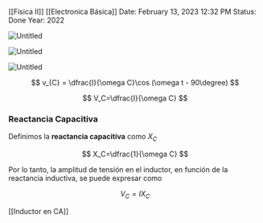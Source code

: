 [[Física II]] [[Electronica Básica]]
Date: February 13, 2023 12:32 PM
Status: Done
Year: 2022

![Untitled](Images/Capacitor%20en%20CA/Untitled.png)

![Untitled](Images/Capacitor%20en%20CA/Untitled%201.png)

![Untitled](Images/Capacitor%20en%20CA/Untitled%202.png)

$$
v_{C} = \dfrac{I}{\omega C}\cos (\omega t - 90\degree)
$$

$$
V_C=\dfrac{I}{\omega C}
$$

### Reactancia Capacitiva

Definimos la **reactancia capacitiva** como $X_C$

$$
X_C=\dfrac{1}{\omega C}
$$

Por lo tanto, la amplitud de tensión en el inductor, en función de la reactancia inductiva, se puede expresar como

$$
V_C=IX_C
$$


[[Inductor en CA]]